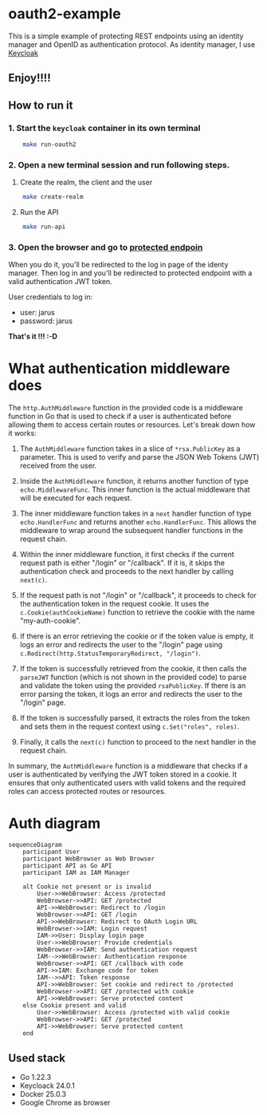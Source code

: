 # oauth2-example

This is a simple example of protecting REST endpoints using an identity manager and OpenID as authentication protocol. As identity manager, I use [Keycloak](https://www.keycloak.org)

## **Enjoy!!!!**

## How to run it

### 1. Start the `keycloak` container in its own terminal

```sh
    make run-oauth2
```

### 2. Open a new terminal session and run following steps.

1. Create the realm, the client and the user

```sh
    make create-realm
```

2. Run the API

```sh
    make run-api
```

### 3. Open the browser and go to [protected endpoin](http://localhost:9000/protected)

When you do it, you'll be redirected to the log in page of the identy manager. Then log in and you'll be redirected to protected endpoint with a valid authentication JWT token.

User credentials to log in:

- user: jarus
- password: jarus

**That's it !!! :-D**

# What authentication middleware does

The `http.AuthMiddleware` function in the provided code is a middleware function in Go that is used to check if a user is authenticated before allowing them to access certain routes or resources. Let's break down how it works:

1. The `AuthMiddleware` function takes in a slice of `*rsa.PublicKey` as a parameter. This is used to verify and parse the JSON Web Tokens (JWT) received from the user.

2. Inside the `AuthMiddleware` function, it returns another function of type `echo.MiddlewareFunc`. This inner function is the actual middleware that will be executed for each request.

3. The inner middleware function takes in a `next` handler function of type `echo.HandlerFunc` and returns another `echo.HandlerFunc`. This allows the middleware to wrap around the subsequent handler functions in the request chain.

4. Within the inner middleware function, it first checks if the current request path is either "/login" or "/callback". If it is, it skips the authentication check and proceeds to the next handler by calling `next(c)`.

5. If the request path is not "/login" or "/callback", it proceeds to check for the authentication token in the request cookie. It uses the `c.Cookie(authCookieName)` function to retrieve the cookie with the name "my-auth-cookie".

6. If there is an error retrieving the cookie or if the token value is empty, it logs an error and redirects the user to the "/login" page using `c.Redirect(http.StatusTemporaryRedirect, "/login")`.

7. If the token is successfully retrieved from the cookie, it then calls the `parseJWT` function (which is not shown in the provided code) to parse and validate the token using the provided `rsaPublicKey`. If there is an error parsing the token, it logs an error and redirects the user to the "/login" page.

8. If the token is successfully parsed, it extracts the roles from the token and sets them in the request context using `c.Set("roles", roles)`.

9. Finally, it calls the `next(c)` function to proceed to the next handler in the request chain.

In summary, the `AuthMiddleware` function is a middleware that checks if a user is authenticated by verifying the JWT token stored in a cookie. It ensures that only authenticated users with valid tokens and the required roles can access protected routes or resources.

# Auth diagram

```mermaid
sequenceDiagram
    participant User
    participant WebBrowser as Web Browser
    participant API as Go API
    participant IAM as IAM Manager

    alt Cookie not present or is invalid
        User->>WebBrowser: Access /protected
        WebBrowser->>API: GET /protected
        API->>WebBrowser: Redirect to /login
        WebBrowser->>API: GET /login
        API->>WebBrowser: Redirect to OAuth Login URL
        WebBrowser->>IAM: Login request
        IAM->>User: Display login page
        User->>WebBrowser: Provide credentials
        WebBrowser->>IAM: Send authentication request
        IAM-->>WebBrowser: Authentication response
        WebBrowser->>API: GET /callback with code
        API->>IAM: Exchange code for token
        IAM-->>API: Token response
        API->>WebBrowser: Set cookie and redirect to /protected
        WebBrowser->>API: GET /protected with cookie
        API->>WebBrowser: Serve protected content
    else Cookie present and valid
        User->>WebBrowser: Access /protected with valid cookie
        WebBrowser->>API: GET /protected
        API->>WebBrowser: Serve protected content
    end
```

## Used stack

- Go 1.22.3
- Keycloack 24.0.1
- Docker 25.0.3
- Google Chrome as browser

